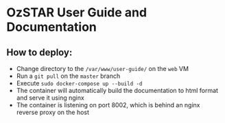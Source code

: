 # OzSTAR User Guide and Documentation

## How to deploy:

* Change directory to the `/var/www/user-guide/` on the `web` VM
* Run a `git pull` on the `master` branch
* Execute `sudo docker-compose up --build -d`
* The container will automatically build the documentation to html format and serve it using nginx
* The container is listening on port 8002, which is behind an nginx reverse proxy on the host
